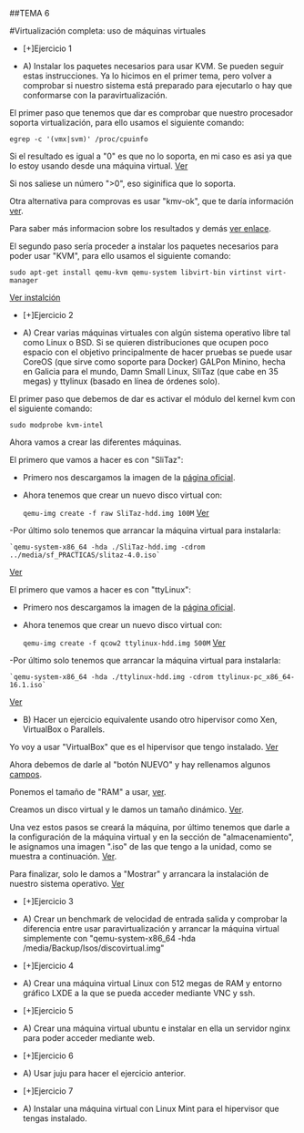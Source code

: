 ##TEMA 6

#Virtualización completa: uso de máquinas virtuales

* [+]Ejercicio 1
 - A) Instalar los paquetes necesarios para usar KVM. Se pueden seguir estas instrucciones.
 Ya lo hicimos en el primer tema, pero volver a comprobar si nuestro sistema está preparado 
 para ejecutarlo o hay que conformarse con la paravirtualización.

El primer paso que tenemos que dar es comprobar que nuestro procesador soporta virtualización, para ello usamos el siguiente comando:

    egrep -c '(vmx|svm)' /proc/cpuinfo

Si el resultado es igual a "0" es que no lo soporta, en mi caso es asi ya que lo estoy usando desde una máquina virtual.
[Ver](https://www.dropbox.com/s/kw6c9e26k8y13ny/Captura%20de%20pantalla%202015-01-12%20a%20la%28s%29%2013.11.37.png?dl=0)

Si nos saliese un número ">0", eso siginifica que lo soporta.

Otra alternativa para comprovas es usar "kmv-ok", que te daría información [ver](https://www.dropbox.com/s/o582nhc43dt5r39/Captura%20de%20pantalla%202015-01-12%20a%20la%28s%29%2013.08.29.png?dl=0).

Para saber más informacion sobre los resultados y demás [ver enlace](https://help.ubuntu.com/community/KVM/Installation).

El segundo paso sería proceder a instalar los paquetes necesarios para poder usar "KVM", para ello usamos el siguiente comando:

    sudo apt-get install qemu-kvm qemu-system libvirt-bin virtinst virt-manager

[Ver instalción](https://www.dropbox.com/s/stznyxi0dhihaay/Captura%20de%20pantalla%202015-01-12%20a%20la%28s%29%2013.17.18.png?dl=0)


* [+]Ejercicio 2
 - A) Crear varias máquinas virtuales con algún sistema operativo libre tal como Linux o BSD.
Si se quieren distribuciones que ocupen poco espacio con el objetivo principalmente de hacer pruebas
se puede usar CoreOS (que sirve como soporte para Docker) 
GALPon Minino, hecha en Galicia para el mundo, Damn Small Linux, SliTaz (que cabe en 35 megas) y 
ttylinux (basado en línea de órdenes solo).

El primer paso que debemos de dar es activar el módulo del kernel kvm con el siguiente comando:

    sudo modprobe kvm-intel

Ahora vamos a crear las diferentes máquinas.

El primero que vamos a hacer es con "SliTaz":

 - Primero nos descargamos la imagen de la [página oficial](http://www.slitaz.org/en/get/#stable).
 - Ahora tenemos que crear un nuevo disco virtual con:

    `qemu-img create -f raw SliTaz-hdd.img 100M`
[Ver](https://www.dropbox.com/s/ap2zfs0bs06sm7d/Captura%20de%20pantalla%202015-01-12%20a%20la%28s%29%2017.21.07.png?dl=0)

 -Por último solo tenemos que arrancar la máquina virtual para instalarla:
 
    `qemu-system-x86_64 -hda ./SliTaz-hdd.img -cdrom ../media/sf_PRACTICAS/slitaz-4.0.iso`
[Ver](https://www.dropbox.com/s/l80n5g5ak6wkwtw/Captura%20de%20pantalla%202015-01-12%20a%20la%28s%29%2017.28.04.png?dl=0)

El primero que vamos a hacer es con "ttyLinux":

 - Primero nos descargamos la imagen de la [página oficial](http://ttylinux.net/dloadV-x86_64.html).
 - Ahora tenemos que crear un nuevo disco virtual con:

    `qemu-img create -f qcow2 ttylinux-hdd.img 500M`
[Ver](https://www.dropbox.com/s/u3892p71096jmd8/Captura%20de%20pantalla%202015-01-12%20a%20la%28s%29%2017.29.42.png?dl=0)

 -Por último solo tenemos que arrancar la máquina virtual para instalarla:
 
    `qemu-system-x86_64 -hda ./ttylinux-hdd.img -cdrom ttylinux-pc_x86_64-16.1.iso`
[Ver](https://www.dropbox.com/s/7rqxs7h9m7ccrav/Captura%20de%20pantalla%202015-01-12%20a%20la%28s%29%2017.31.39.png?dl=0)

 - B) Hacer un ejercicio equivalente usando otro hipervisor como Xen, VirtualBox o Parallels.

Yo voy a usar "VirtualBox" que es el hipervisor que tengo instalado.
[Ver](https://www.dropbox.com/s/kry3gcb7917hehg/Captura%20de%20pantalla%202015-01-12%20a%20la%28s%29%2017.33.28.png?dl=0)

Ahora debemos de darle al "botón NUEVO" y hay rellenamos algunos [campos](https://www.dropbox.com/s/ga1drzyc0r09308/Captura%20de%20pantalla%202015-01-12%20a%20la%28s%29%2017.35.03.png?dl=0).

Ponemos el tamaño de "RAM" a usar, [ver](https://www.dropbox.com/s/jpp3vpnuyxkfzq4/Captura%20de%20pantalla%202015-01-12%20a%20la%28s%29%2017.37.55.png?dl=0).

Creamos un disco virtual y le damos un tamaño dinámico. [Ver](https://www.dropbox.com/s/akwh7arxxkor14z/Captura%20de%20pantalla%202015-01-12%20a%20la%28s%29%2017.39.13.png?dl=0).

Una vez estos pasos se creará la máquina, por último tenemos que darle a la configuración de la máquina virtual y en la sección de "almacenamiento", le asignamos una imagen ".iso" de las que tengo a la unidad, como se muestra a continuación. [Ver](https://www.dropbox.com/s/oqway5ik68yi09d/Captura%20de%20pantalla%202015-01-12%20a%20la%28s%29%2017.41.15.png?dl=0).

Para finalizar, solo le damos a "Mostrar" y arrancara la instalación de nuestro sistema operativo. [Ver](https://www.dropbox.com/s/lnkudm9pupwvba5/Captura%20de%20pantalla%202015-01-12%20a%20la%28s%29%2017.44.12.png?dl=0)

* [+]Ejercicio 3
 - A) Crear un benchmark de velocidad de entrada salida y comprobar la diferencia entre usar paravirtualización y arrancar la máquina virtual simplemente con "qemu-system-x86_64 -hda /media/Backup/Isos/discovirtual.img"

* [+]Ejercicio 4
 - A) Crear una máquina virtual Linux con 512 megas de RAM y entorno gráfico LXDE a la que se pueda acceder mediante VNC y ssh.

* [+]Ejercicio 5
 - A) Crear una máquina virtual ubuntu e instalar en ella un servidor nginx para poder acceder mediante web.

* [+]Ejercicio 6
 - A) Usar juju para hacer el ejercicio anterior.

* [+]Ejercicio 7
 - A) Instalar una máquina virtual con Linux Mint para el hipervisor que tengas instalado.
